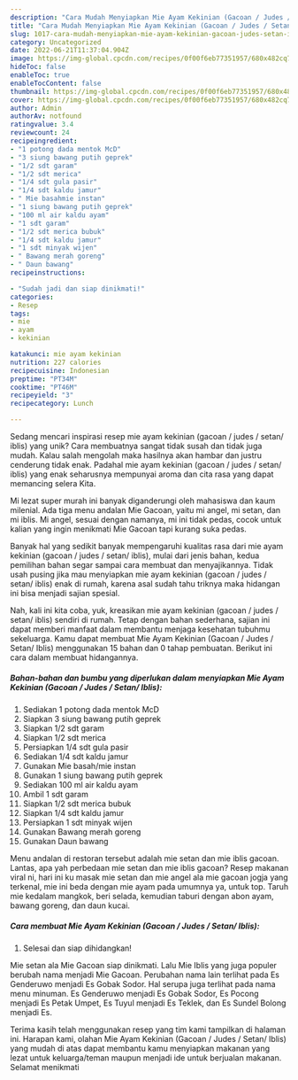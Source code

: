 ```yaml
---
description: "Cara Mudah Menyiapkan Mie Ayam Kekinian (Gacoan / Judes / Setan/ Iblis) yang Bisa Manjain Lidah"
title: "Cara Mudah Menyiapkan Mie Ayam Kekinian (Gacoan / Judes / Setan/ Iblis) yang Bisa Manjain Lidah"
slug: 1017-cara-mudah-menyiapkan-mie-ayam-kekinian-gacoan-judes-setan-iblis-yang-bisa-manjain-lidah
category: Uncategorized
date: 2022-06-21T11:37:04.904Z
image: https://img-global.cpcdn.com/recipes/0f00f6eb77351957/680x482cq70/mie-ayam-kekinian-gacoan-judes-setan-iblis-foto-resep-utama.jpg
hideToc: false
enableToc: true
enableTocContent: false
thumbnail: https://img-global.cpcdn.com/recipes/0f00f6eb77351957/680x482cq70/mie-ayam-kekinian-gacoan-judes-setan-iblis-foto-resep-utama.jpg
cover: https://img-global.cpcdn.com/recipes/0f00f6eb77351957/680x482cq70/mie-ayam-kekinian-gacoan-judes-setan-iblis-foto-resep-utama.jpg
author: Admin
authorAv: notfound
ratingvalue: 3.4
reviewcount: 24
recipeingredient:
- "1 potong dada mentok McD"
- "3 siung bawang putih geprek"
- "1/2 sdt garam"
- "1/2 sdt merica"
- "1/4 sdt gula pasir"
- "1/4 sdt kaldu jamur"
- " Mie basahmie instan"
- "1 siung bawang putih geprek"
- "100 ml air kaldu ayam"
- "1 sdt garam"
- "1/2 sdt merica bubuk"
- "1/4 sdt kaldu jamur"
- "1 sdt minyak wijen"
- " Bawang merah goreng"
- " Daun bawang"
recipeinstructions:

- "Sudah jadi dan siap dinikmati!"
categories:
- Resep
tags:
- mie
- ayam
- kekinian

katakunci: mie ayam kekinian 
nutrition: 227 calories
recipecuisine: Indonesian
preptime: "PT34M"
cooktime: "PT46M"
recipeyield: "3"
recipecategory: Lunch

---
```





Sedang mencari inspirasi resep mie ayam kekinian (gacoan / judes / setan/ iblis) yang unik? Cara membuatnya sangat tidak susah dan tidak juga mudah. Kalau salah mengolah maka hasilnya akan hambar dan justru cenderung tidak enak. Padahal mie ayam kekinian (gacoan / judes / setan/ iblis) yang enak seharusnya mempunyai aroma dan cita rasa yang dapat memancing selera Kita.





Mi lezat super murah ini banyak diganderungi oleh mahasiswa dan kaum milenial. Ada tiga menu andalan Mie Gacoan, yaitu mi angel, mi setan, dan mi iblis. Mi angel, sesuai dengan namanya, mi ini tidak pedas, cocok untuk kalian yang ingin menikmati Mie Gacoan tapi kurang suka pedas.

Banyak hal yang sedikit banyak mempengaruhi kualitas rasa dari mie ayam kekinian (gacoan / judes / setan/ iblis), mulai dari jenis bahan, kedua pemilihan bahan segar sampai cara membuat dan menyajikannya. Tidak usah pusing jika mau menyiapkan mie ayam kekinian (gacoan / judes / setan/ iblis) enak di rumah, karena asal sudah tahu triknya maka hidangan ini bisa menjadi sajian spesial.






Nah, kali ini kita coba, yuk, kreasikan mie ayam kekinian (gacoan / judes / setan/ iblis) sendiri di rumah. Tetap dengan bahan sederhana, sajian ini dapat memberi manfaat dalam membantu menjaga kesehatan tubuhmu sekeluarga. Kamu dapat membuat Mie Ayam Kekinian (Gacoan / Judes / Setan/ Iblis) menggunakan 15 bahan dan 0 tahap pembuatan. Berikut ini cara dalam membuat hidangannya.

<!--inarticleads1-->

##### Bahan-bahan dan bumbu yang diperlukan dalam menyiapkan Mie Ayam Kekinian (Gacoan / Judes / Setan/ Iblis):

1. Sediakan 1 potong dada mentok McD
1. Siapkan 3 siung bawang putih geprek
1. Siapkan 1/2 sdt garam
1. Siapkan 1/2 sdt merica
1. Persiapkan 1/4 sdt gula pasir
1. Sediakan 1/4 sdt kaldu jamur
1. Gunakan  Mie basah/mie instan
1. Gunakan 1 siung bawang putih geprek
1. Sediakan 100 ml air kaldu ayam
1. Ambil 1 sdt garam
1. Siapkan 1/2 sdt merica bubuk
1. Siapkan 1/4 sdt kaldu jamur
1. Persiapkan 1 sdt minyak wijen
1. Gunakan  Bawang merah goreng
1. Gunakan  Daun bawang


Menu andalan di restoran tersebut adalah mie setan dan mie iblis gacoan. Lantas, apa yah perbedaan mie setan dan mie iblis gacoan? Resep makanan viral ni, hari ini ku masak mie setan dan mie angel ala mie gacoan jogja yang terkenal, mie ini beda dengan mie ayam pada umumnya ya, untuk top. Taruh mie kedalam mangkok, beri selada, kemudian taburi dengan abon ayam, bawang goreng, dan daun kucai. 

<!--inarticleads2-->

##### Cara membuat Mie Ayam Kekinian (Gacoan / Judes / Setan/ Iblis):


1. Selesai dan siap dihidangkan!

Mie setan ala Mie Gacoan siap dinikmati. Lalu Mie Iblis yang juga populer berubah nama menjadi Mie Gacoan. Perubahan nama lain terlihat pada Es Genderuwo menjadi Es Gobak Sodor. Hal serupa juga terlihat pada nama menu minuman. Es Genderuwo menjadi Es Gobak Sodor, Es Pocong menjadi Es Petak Umpet, Es Tuyul menjadi Es Teklek, dan Es Sundel Bolong menjadi Es. 

Terima kasih telah menggunakan resep yang tim kami tampilkan di halaman ini. Harapan kami, olahan Mie Ayam Kekinian (Gacoan / Judes / Setan/ Iblis) yang mudah di atas dapat membantu kamu menyiapkan makanan yang lezat untuk keluarga/teman maupun menjadi ide untuk berjualan makanan. Selamat menikmati
